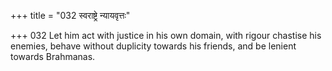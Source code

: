 +++
title = "032 स्वराष्ट्रे न्यायवृत्तः"

+++
032	Let him act with justice in his own domain, with rigour chastise his enemies, behave without duplicity towards his friends, and be lenient towards Brahmanas.